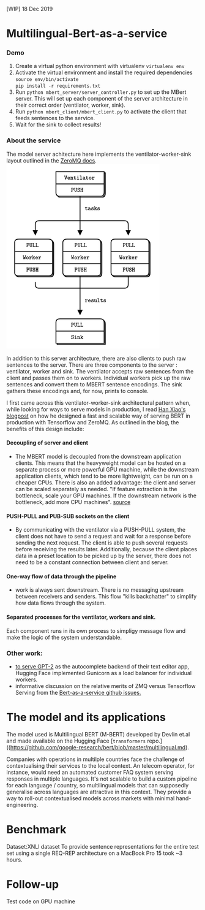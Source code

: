 [WIP] 18 Dec 2019
# Multilingual-Bert-as-a-service
### Demo 
1. Create a virtual python environment with virtualenv
`virtualenv env`
2. Activate the virtual environment and install the required dependencies 
`source env/bin/activate`  
`pip install -r requirements.txt`
3. Run `python mbert_server/server_controller.py` to set up the MBert server. This will set up each component of the server architecture in their correct order (ventilator, worker, sink). 
3. Run `python mbert_client/mbert_client.py` to activate the client that feeds sentences to the service. 
4. Wait for the sink to collect results! 

### About the service 

The model server achitecture here implements the ventilator-worker-sink layout outlined in the [ZeroMQ docs](http://zguide.zeromq.org/page:all#Divide-and-Conquer).
![vent-worker](vent-worker.png)

In addition to this server architecture, there are also clients to push raw sentences to the server. There are three components to the server : ventilator, worker and sink. The ventilator accepts raw sentences from the client and passes them on to workers. Individual workers pick up the raw sentences and convert them to MBERT sentence encodings. The sink gathers these encodings and, for now, prints to console.  

I first came across this ventilator-worker-sink architectural pattern when, while looking for ways to serve models in production, I read [Han Xiao's blogpost]( https://hanxiao.io/2019/01/02/Serving-Google-BERT-in-Production-using-Tensorflow-and-ZeroMQ/) on how he designed a fast and scalable way of serving BERT in production with Tensorflow and ZeroMQ. As outlined in the blog, the benefits of this design include: 

#### Decoupling of server and client 
- The MBERT model is decoupled from the downstream application clients. This means that the heavyweight model can be hosted on a separate process or more powerful GPU machine, while the downstream application clients, which tend to be more lightweight, can be run on a cheaper CPUs. There is also an added advantage: the client and server can be scaled separately as needed. "If feature extraction is the bottleneck, scale your GPU machines. If the downstream network is the bottleneck, add more CPU machines". [source](https://github.com/hanxiao/bert-as-service/issues/70)

#### PUSH-PULL and PUB-SUB sockets on the client
- By communicating with the ventilator via a PUSH-PULL system, the client does not have to send a request and wait for a response before sending the next request. The client is able to push several requests before receiving the results later. Additionally, because the client places data in a preset location to be picked up by the server, there does not need to be a constant connection between client and server. 

#### One-way flow of data through the pipeline 
- work is always sent downstream. There is no messaging upstream between receivers and senders. This flow "kills backchatter" to simplify how data flows through the system. 

#### Separated processes for the ventilator, workers and sink. 
Each component runs in its own process to simpligy message flow and make the logic of the system understandable.

### Other work:  
- [to serve GPT-2](https://medium.com/huggingface/scaling-a-massive-state-of-the-art-deep-learning-model-in-production-8277c5652d5f) as the autocomplete backend of their text editor app, Hugging Face implemented Gunicorn as a load balancer for individual workers. 
- informative discussion on the relative merits of ZMQ versus Tensorflow Serving from the [Bert-as-a-service github issues.](https://github.com/hanxiao/bert-as-service/issues/70)

# The model and its applications  
The model used is Multilingual BERT (M-BERT) developed by Devlin et.al and made available on the Hugging Face [`transformers` repo.]((https://github.com/google-research/bert/blob/master/multilingual.md).

Companies with operations in multilple countries face the challenge of contextualising their services to the local context. An telecom operator, for instance, would need an automated customer FAQ system serving responses in multiple languages. It's not scalable to build a custom pipeline for each language / country, so multilingual models that can supposedly generalise across languages are attractive in this context. They provide a way to roll-out contextualised models across markets with minimal hand-engineering. 

# Benchmark 
Dataset:XNLI dataset 
To provide sentence representations for the entire test set using a single REQ-REP architecture on a MacBook Pro 15 took ~3 hours. 

# Follow-up 
Test code on GPU machine 


